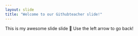 ```yaml
---
layout: slide
title: "Welcome to our Githubteacher slide!"
---
```

This is my awesome slide slide :tada:
Use the left arrow to go back!
